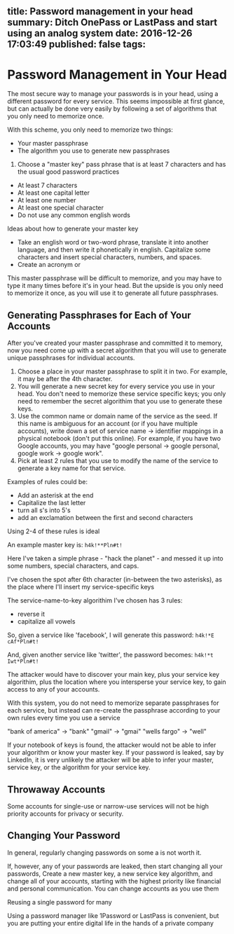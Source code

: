 title: Password management in your head
summary: Ditch OnePass or LastPass and start using an analog system
date: 2016-12-26 17:03:49
published: false
tags:
---

# Password Management in Your Head

The most secure way to manage your passwords is in your head, using a different password for every service. This seems impossible at first glance, but can actually be done very easily by following a set of algorithms that you only need to memorize once.

With this scheme, you only need to memorize two things:
- Your master passphrase
- The algorithm you use to generate new passphrases

1. Choose a "master key" pass phrase that is at least 7 characters and has the usual good password practices
- At least 7 characters
- At least one capital letter 
- At least one number
- At least one special character
- Do not use any common english words

Ideas about how to generate your master key
- Take an english word or two-word phrase, translate it into another language, and then write it phonetically in english. Capitalize some characters and insert special characters, numbers, and spaces.
- Create an acronym or 

This master passphrase will be difficult to memorize, and you may have to type it many times before it's in your head. But the upside is you only need to memorize it once, as you will use it to generate all future passphrases.

## Generating Passphrases for Each of Your Accounts

After you've created your master passphrase and committed it to memory, now you need come up with a secret algorithm that you will use to generate unique passphrases for individual accounts.

1. Choose a place in your master passphrase to split it in two. For example, it may be after the 4th character.
2. You will generate a new secret key for every service you use in your head. You don't need to memorize these service specific keys; you only need to remember the secret algorithim that you use to generate these keys. 
3. Use the common name or domain name of the service as the seed. If this name is ambiguous for an account (or if you have multiple accounts), write down a set of service name -> identifier mappings in a physical notebook (don't put this online). For example, if you have two Google accounts, you may have "google personal -> google personal, google work -> google work".
4. Pick at least 2 rules that you use to modify the name of the service to generate a key name for that service.

Examples of rules could be:
- Add an asterisk at the end
- Capitalize the last letter
- turn all s's into 5's
- add an exclamation between the first and second characters

Using 2-4 of these rules is ideal

An example master key is: `h4k!**Pln#t!`

Here I've taken a simple phrase - "hack the planet" - and messed it up into some numbers, special characters, and caps. 

I've chosen the spot after 6th character (in-between the two asterisks), as the place where I'll insert my service-specific keys

The service-name-to-key algorithim I've chosen has 3 rules:
- reverse it
- capitalize all vowels

So, given a service like 'facebook', I will generate this password: `h4k!*E cAf*Pln#t!`

And, given another service like 'twitter', the password becomes: `h4k!*t Iwt*Pln#t!`

The attacker would have to discover your main key, plus your service key algorithim, plus the location where you intersperse your service key, to gain access to any of your accounts.

With this system, you do not need to memorize separate passphrases for each service, but instead can re-create the passphrase according to your own rules every time you use a service

"bank of america" -> "bank"
"gmail" -> "gmai"
"wells fargo" -> "well"

If your notebook of keys is found, the attacker would not be able to infer your algorithm or know your master key. 
If your password is leaked, say by LinkedIn, it is very unlikely the attacker will be able to infer your master, service key, or the algorithm for your service key.

## Throwaway Accounts

Some accounts for single-use or narrow-use services will not be high priority accounts for privacy or security.

## Changing Your Password

In general, regularly changing passwords on some a is not worth it. 

If, however, any of your passwords are leaked, then start changing all your passwords, Create a new master key, a new service key algorithm, and change all of your accounts, starting with the highest priority like financial and personal communication. You can change accounts as you use them

Reusing a single password for many 

Using a password manager like 1Password or LastPass is convenient, but you are putting your entire digital life in the hands of a private company 


